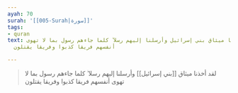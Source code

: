 ```yaml
---
ayah: 70
surah: '[[005-Surah|سورة]]'
tags:
- quran
text: لقد أخذنا ميثاق بني إسرائيل وأرسلنا إليهم رسلا ۖ كلما جاءهم رسول بما لا تهوى
  أنفسهم فريقا كذبوا وفريقا يقتلون

---
```

> لقد أخذنا ميثاق [[بني إسرائيل]] وأرسلنا إليهم رسلا ۖ كلما جاءهم رسول بما لا تهوى أنفسهم فريقا كذبوا وفريقا يقتلون
